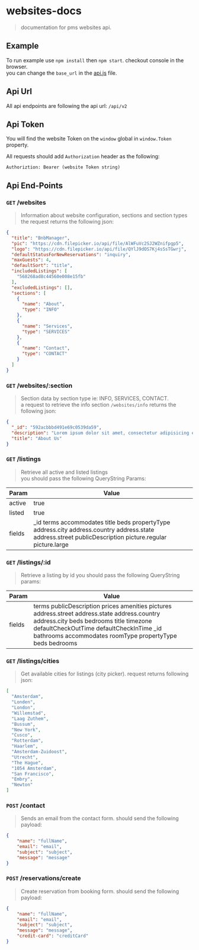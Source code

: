 # websites-docs

> documentation for pms websites api. 
 
## Example
To run example use `npm install` then `npm start`. checkout console in the browser.  
you can change the `base_url` in the [api.js](src/api.js#L2) file.

## Api Url
All api endpoints are following the api url: `/api/v2`

## Api Token
You will find the website Token on the `window` global in `window.Token` property.

All requests should add `Authorization` header as the following:

```
Authoriztion: Bearer (website Token string)
```

## Api End-Points

### `GET` /websites
> Information about website configuration, sections and section types  
the request returns the following json:

```json
{
  "title": "BnbManager",
  "pic": "https://cdn.filepicker.io/api/file/AlWFuVc2SJ2WZnifpgp5",
  "logo": "https://cdn.filepicker.io/api/file/QYlJ9dOS7Kj4sSsTGwrj",
  "defaultStatusForNewReservations": "inquiry",
  "maxGuests": 4,
  "defaultSort": "title",
  "includedListings": [
    "568268ad8c44560e008e15fb"
  ],
  "excludedListings": [],
  "sections": [
    {
      "name": "About",
      "type": "INFO"
    },
    {
      "name": "Services",
      "type": "SERVICES"
    },
    {
      "name": "Contact",
      "type": "CONTACT"
    }
  ]
}
```

### `GET` /websites/:section

> Section data by section type ie: INFO, SERVICES, CONTACT.  
a request to retrieve the info section `/websites/info` returns the following json:

```json
{
  "_id": "592acbbbd491e69c0539da59",
  "description": "Lorem ipsum dolor sit amet, consectetur adipisicing elit. A amet aspernatur culpa ea eum explicabo fuga hic id in itaque minus nesciunt praesentium, quaerat, quisquam sapiente sequi tempore voluptate? Similique.",
  "title": "About Us"
}
```

### `GET` /listings
> Retrieve all active and listed listings  
you should pass the following QueryString Params:

| Param         | Value         |
| ------------- | ------------- |
| active        | true          |
| listed        | true          |
| fields        | _id terms accommodates title beds propertyType address.city address.country address.state address.street publicDescription picture.regular picture.large  |

### `GET` /listings/:id
> Retrieve a listing by id
you should pass the following QueryString params:

| Param         | Value         |
| ------------- | ------------- |
| fields        | terms publicDescription prices amenities pictures address.street address.state address.country address.city beds bedrooms title timezone defaultCheckOutTime defaultCheckInTime _id bathrooms accommodates roomType propertyType beds bedrooms  |

### `GET` /listings/cities
> Get available cities for listings (city picker). request returns following json:

```json
[
  "Amsterdam",
  "Londen",
  "London",
  "Willemstad",
  "Laag Zuthem",
  "Bussum",
  "New York",
  "Cusco",
  "Rotterdam",
  "Haarlem",
  "Amsterdam-Zuidoost",
  "Utrecht",
  "The Hague",
  "1054 Amsterdam",
  "San Francisco",
  "Embry",
  "Newton"
]
```

### `POST` /contact

> Sends an email from the contact form. should send the following payload:

```json
{
	"name": "fullName",
	"email": "email",
  	"subject": "subject",
  	"message": "message"
}
```

### `POST` /reservations/create

> Create reservation from booking form. should send the following payload:

```json
{
	"name": "fullName",
	"email": "email",
  	"subject": "subject",
  	"message": "message",
	"credit-card": "creditCard"
}
```
